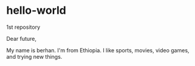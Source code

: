 # hello-world
1st repository

Dear future,

My name is berhan. I'm from Ethiopia. I like sports, movies, video games, and trying new things. 
